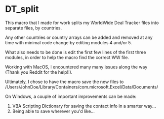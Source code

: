 # DT_split

This macro that I made for work splits my WorldWide Deal Tracker files into separate files, by countries. 

Any other countries or country arrays can be added and removed at any time with minimal code change by editing modules 4 and/or 5.

What also needs to be done is edit the first few lines of the first three modules, in order to help the macro find the correct WW file.

Working with MacOS, I encountered many many issues along the way (Thank you Reddit for the help!!).

Ultimately, I chose to have the macro save the new files to /Users/JohnDoe/Library/Containers/com.microsoft.Excel/Data/Documents/

On Windows, a couple of important improvements can be made:
1. VBA Scripting Dictionary for saving the contact info in a smarter way...
2. Being able to save wherever you'd like...

